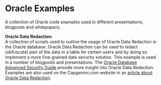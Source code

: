 Oracle Examples
===============

A collection of Oracle code examples used in different presentations, blogposts and whitepapers. 


<b>Oracle Data Redaction:</b><br>
A collection of scripts used to outline the usage of Oracle Data Redaction in the Oracle database. Oracle Data Redaction can be used to redact (obfuscate) part of the data in a table for certain users and by doing so implement a more fine-grained data security solution. This example is used in a number of blogposts and presentations. The <a href="http://docs.oracle.com/database/121/ASOAG/redaction.htm#ASOAG594">Oracle Database Advanced Security Guide</a> provide more insight into Oracle Data Redaction. Examples are also used on the Capgemini.com website in an <a href="http://www.capgemini.com/blog/capgemini-oracle-blog/2014/08/securing-data-with-oracle-data-redaction">article about Oracle Data Redaction</a>.<br>
<br>
<b>&nbsp;</b>
